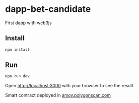 # dapp-bet-candidate

First dapp with web3js

## Install

```bash
npm install
```

## Run

```bash
npm run dev
```

Open [http://localhost:3000](http://localhost:3000) with your browser to see the result.

Smart contract deployed in [amoy.polygonscan.com](https://amoy.polygonscan.com/address/0xf4d3fc19da4dfb47f09b9a6849cafabb87e9b52a)